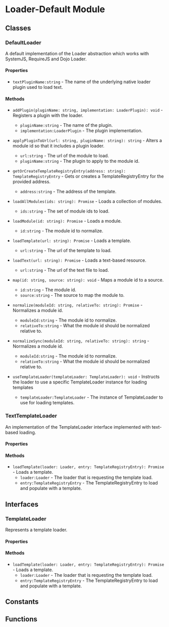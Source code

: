 # Loader-Default Module

## Classes


### DefaultLoader

A default implementation of the Loader abstraction which works with SystemJS, RequireJS and Dojo Loader.

#### Properties

* `textPluginName:string` - The name of the underlying native loader plugin used to load text.

#### Methods


* `addPlugin(pluginName: string, implementation: LoaderPlugin): void` - Registers a plugin with the loader.
  * `pluginName:string` - The name of the plugin.
  * `implementation:LoaderPlugin` - The plugin implementation.



* `applyPluginToUrl(url: string, pluginName: string): string` - Alters a module id so that it includes a plugin loader.
  * `url:string` - The url of the module to load.
  * `pluginName:string` - The plugin to apply to the module id.


* `getOrCreateTemplateRegistryEntry(address: string): TemplateRegistryEntry` - Gets or creates a TemplateRegistryEntry for the provided address.
  * `address:string` - The address of the template.


* `loadAllModules(ids: string): Promise` - Loads a collection of modules.
  * `ids:string` - The set of module ids to load.


* `loadModule(id: string): Promise` - Loads a module.
  * `id:string` - The module id to normalize.


* `loadTemplate(url: string): Promise` - Loads a template.
  * `url:string` - The url of the template to load.


* `loadText(url: string): Promise` - Loads a text-based resource.
  * `url:string` - The url of the text file to load.


* `map(id: string, source: string): void` - Maps a module id to a source.
  * `id:string` - The module id.
  * `source:string` - The source to map the module to.



* `normalize(moduleId: string, relativeTo: string): Promise` - Normalizes a module id.
  * `moduleId:string` - The module id to normalize.
  * `relativeTo:string` - What the module id should be normalized relative to.


* `normalizeSync(moduleId: string, relativeTo: string): string` - Normalizes a module id.
  * `moduleId:string` - The module id to normalize.
  * `relativeTo:string` - What the module id should be normalized relative to.


* `useTemplateLoader(templateLoader: TemplateLoader): void` - Instructs the loader to use a specific TemplateLoader instance for loading templates
  * `templateLoader:TemplateLoader` - The instance of TemplateLoader to use for loading templates.




### TextTemplateLoader

An implementation of the TemplateLoader interface implemented with text-based loading.

#### Properties


#### Methods


* `loadTemplate(loader: Loader, entry: TemplateRegistryEntry): Promise` - Loads a template.
  * `loader:Loader` - The loader that is requesting the template load.
  * `entry:TemplateRegistryEntry` - The TemplateRegistryEntry to load and populate with a template.



## Interfaces


### TemplateLoader

Represents a template loader.

#### Properties


#### Methods


* `loadTemplate(loader: Loader, entry: TemplateRegistryEntry): Promise` - Loads a template.
  * `loader:Loader` - The loader that is requesting the template load.
  * `entry:TemplateRegistryEntry` - The TemplateRegistryEntry to load and populate with a template.



## Constants


## Functions

